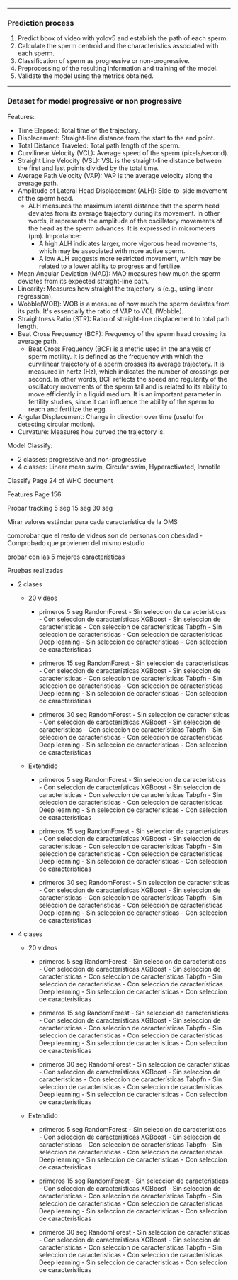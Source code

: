
---------------

<h3>Prediction process</h3>

1. Predict bbox of video with yolov5 and establish the path of each sperm.
2. Calculate the sperm centroid and the characteristics associated with each sperm.
3. Classification of sperm as progressive or non-progressive.
4. Preprocessing of the resulting information and training of the model.
5. Validate the model using the metrics obtained.

---------------

<h3>Dataset for model progressive or non progressive</h3>
Features:

- Time Elapsed: Total time of the trajectory.
- Displacement: Straight-line distance from the start to the end point.
- Total Distance Traveled: Total path length of the sperm.
- Curvilinear Velocity (VCL): Average speed of the sperm (pixels/second).
- Straight Line Velocity (VSL): VSL is the straight-line distance between the first and last points divided by the total time.
- Average Path Velocity (VAP): VAP is the average velocity along the average path.
- Amplitude of Lateral Head Displacement (ALH): Side-to-side movement of the sperm head.
  - ALH measures the maximum lateral distance that the sperm head deviates from its average trajectory during its movement. In other words, it represents the amplitude of the oscillatory movements of the head as the sperm advances. It is expressed in micrometers (µm). Importance:
    - A high ALH indicates larger, more vigorous head movements, which may be associated with more active sperm.
    - A low ALH suggests more restricted movement, which may be related to a lower ability to progress and fertilize.
- Mean Angular Deviation (MAD): MAD measures how much the sperm deviates from its expected straight-line path.
- Linearity: Measures how straight the trajectory is (e.g., using linear regression).
- Wobble(WOB): WOB is a measure of how much the sperm deviates from its path. It's essentially the ratio of VAP to VCL (Wobble).
- Straightness Ratio (STR): Ratio of straight-line displacement to total path length.
- Beat Cross Frequency (BCF): Frequency of the sperm head crossing its average path.
  - Beat Cross Frequency (BCF) is a metric used in the analysis of sperm motility. It is defined as the frequency with which the curvilinear trajectory of a sperm crosses its average trajectory. It is measured in hertz (Hz), which indicates the number of crossings per second. In other words, BCF reflects the speed and regularity of the oscillatory movements of the sperm tail and is related to its ability to move efficiently in a liquid medium. It is an important parameter in fertility studies, since it can influence the ability of the sperm to reach and fertilize the egg.
- Angular Displacement: Change in direction over time (useful for detecting circular motion).
- Curvature: Measures how curved the trajectory is.


Model Classify:
- 2 classes: progressive and non-progressive
- 4 classes: Linear mean swim, Circular swim, Hyperactivated, Inmotile


Classify
 Page 24 of WHO document

Features
 Page 156 



 Probar tracking
 5 seg
 15 seg
 30 seg


 Mirar valores estándar para cada característica de la OMS

 comprobar que el resto de videos son de personas con obesidad - Comprobado que provienen del mismo estudio

 probar con las 5 mejores características



 Pruebas realizadas

  - 2 clases
    - 20 videos
      - primeros 5 seg
          RandomForest
            - Sin seleccion de caracteristicas
            - Con seleccion de características
          XGBoost
            - Sin seleccion de caracteristicas
            - Con seleccion de características
          Tabpfn
            - Sin seleccion de caracteristicas
            - Con seleccion de características
          Deep learning
            - Sin seleccion de caracteristicas
            - Con seleccion de características

      - primeros 15 seg
          RandomForest
            - Sin seleccion de caracteristicas
            - Con seleccion de características
          XGBoost
            - Sin seleccion de caracteristicas
            - Con seleccion de características
          Tabpfn
            - Sin seleccion de caracteristicas
            - Con seleccion de características
          Deep learning
            - Sin seleccion de caracteristicas
            - Con seleccion de características

      
      - primeros 30 seg
          RandomForest
            - Sin seleccion de caracteristicas
            - Con seleccion de características
          XGBoost
            - Sin seleccion de caracteristicas
            - Con seleccion de características
          Tabpfn
            - Sin seleccion de caracteristicas
            - Con seleccion de características
          Deep learning
            - Sin seleccion de caracteristicas
            - Con seleccion de características

      
    - Extendido
      - primeros 5 seg
          RandomForest
            - Sin seleccion de caracteristicas
            - Con seleccion de características
          XGBoost
            - Sin seleccion de caracteristicas
            - Con seleccion de características
          Tabpfn
            - Sin seleccion de caracteristicas
            - Con seleccion de características
          Deep learning
            - Sin seleccion de caracteristicas
            - Con seleccion de características

      - primeros 15 seg
          RandomForest
            - Sin seleccion de caracteristicas
            - Con seleccion de características
          XGBoost
            - Sin seleccion de caracteristicas
            - Con seleccion de características
          Tabpfn
            - Sin seleccion de caracteristicas
            - Con seleccion de características
          Deep learning
            - Sin seleccion de caracteristicas
            - Con seleccion de características

      
      - primeros 30 seg
          RandomForest
            - Sin seleccion de caracteristicas
            - Con seleccion de características
          XGBoost
            - Sin seleccion de caracteristicas
            - Con seleccion de características
          Tabpfn
            - Sin seleccion de caracteristicas
            - Con seleccion de características
          Deep learning
            - Sin seleccion de caracteristicas
            - Con seleccion de características


  
  - 4 clases
    - 20 videos
      - primeros 5 seg
          RandomForest
            - Sin seleccion de caracteristicas
            - Con seleccion de características
          XGBoost
            - Sin seleccion de caracteristicas
            - Con seleccion de características
          Tabpfn
            - Sin seleccion de caracteristicas
            - Con seleccion de características
          Deep learning
            - Sin seleccion de caracteristicas
            - Con seleccion de características

      - primeros 15 seg
          RandomForest
            - Sin seleccion de caracteristicas
            - Con seleccion de características
          XGBoost
            - Sin seleccion de caracteristicas
            - Con seleccion de características
          Tabpfn
            - Sin seleccion de caracteristicas
            - Con seleccion de características
          Deep learning
            - Sin seleccion de caracteristicas
            - Con seleccion de características

      
      - primeros 30 seg
          RandomForest
            - Sin seleccion de caracteristicas
            - Con seleccion de características
          XGBoost
            - Sin seleccion de caracteristicas
            - Con seleccion de características
          Tabpfn
            - Sin seleccion de caracteristicas
            - Con seleccion de características
          Deep learning
            - Sin seleccion de caracteristicas
            - Con seleccion de características

      
    - Extendido
      - primeros 5 seg
          RandomForest
            - Sin seleccion de caracteristicas
            - Con seleccion de características
          XGBoost
            - Sin seleccion de caracteristicas
            - Con seleccion de características
          Tabpfn
            - Sin seleccion de caracteristicas
            - Con seleccion de características
          Deep learning
            - Sin seleccion de caracteristicas
            - Con seleccion de características

      - primeros 15 seg
          RandomForest
            - Sin seleccion de caracteristicas
            - Con seleccion de características
          XGBoost
            - Sin seleccion de caracteristicas
            - Con seleccion de características
          Tabpfn
            - Sin seleccion de caracteristicas
            - Con seleccion de características
          Deep learning
            - Sin seleccion de caracteristicas
            - Con seleccion de características

      
      - primeros 30 seg
          RandomForest
            - Sin seleccion de caracteristicas
            - Con seleccion de características
          XGBoost
            - Sin seleccion de caracteristicas
            - Con seleccion de características
          Tabpfn
            - Sin seleccion de caracteristicas
            - Con seleccion de características
          Deep learning
            - Sin seleccion de caracteristicas
            - Con seleccion de características
